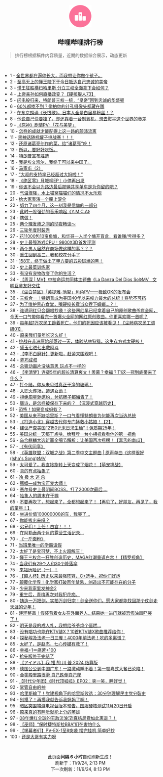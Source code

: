 <div align="center">
    <img src="./assets/icon_rank.png" alt="logo" />
    <h2>哔哩哔哩排行榜</h>
</div>

> 排行榜根据稿件内容质量，近期的数据综合展示，动态更新

<br />

<ul><li><span>1 - <a href=https://www.bilibili.com/BV13iDLYwEiu>全世界都在逼你长大，而我想让你做个孩子。</a></span></li><li><span>2 - <a href=https://www.bilibili.com/BV19PDGYxEqX>至高无上的懂王陛下于今日抵达自己忠诚的美帝</a></span></li><li><span>3 - <a href=https://www.bilibili.com/BV1BBDGYAEcF>懂王狂胜横扫哈里斯&nbsp;分立三权全面拿下会如何？</a></span></li><li><span>4 - <a href=https://www.bilibili.com/BV12nDGYyESt>上帝亲孙如何直播政变？【硬核狠人73】</a></span></li><li><span>5 - <a href=https://www.bilibili.com/BV16zD5YgE5C>闪电般归来，特朗普三权一统，“皇帝”回到忠诚的华盛顿</a></span></li><li><span>6 - <a href=https://www.bilibili.com/BV1nQD3YvEod>60%都找不到？偷拍你的针孔摄像头都藏在哪</a></span></li><li><span>7 - <a href=https://www.bilibili.com/BV18fD5Y4EfQ>在东京朗诵《长恨歌》，日本人全是白居易粉丝！？</a></span></li><li><span>8 - <a href=https://www.bilibili.com/BV1TnD2YCEwu>他说自己快要挂了，却还靠着一台制氧机，想去熨平这个世界的参差</a></span></li><li><span>9 - <a href=https://www.bilibili.com/BV14CDmY2Ei3>《原神》剧情PV-「花与美梦」</a></span></li><li><span>10 - <a href=https://www.bilibili.com/BV13WDTYME5u>怎样的成就才能配得上这一路的颠沛流离</a></span></li><li><span>11 - <a href=https://www.bilibili.com/BV1DADMY6ELT>黑神话随机罐子挑战赛！！！</a></span></li><li><span>12 - <a href=https://www.bilibili.com/BV1vwDZYsEbY>还原诸葛亮创作的菜，给“诸葛亮”吃！</a></span></li><li><span>13 - <a href=https://www.bilibili.com/BV1n7DSYGE41>所以，要好好吃饭。</a></span></li><li><span>14 - <a href=https://www.bilibili.com/BV1waDGYMEHY>特朗普宣布胜选</a></span></li><li><span>15 - <a href=https://www.bilibili.com/BV1rxDgYYE5X>我是埃文凯尔，我终于可以来中国了。</a></span></li><li><span>16 - <a href=https://www.bilibili.com/BV12dDhYYEDC>马家屯（2）</a></span></li><li><span>17 - <a href=https://www.bilibili.com/BV13eDmYXEtZ>“大叔的支持率已经超过大妈啦！”</a></span></li><li><span>18 - <a href=https://www.bilibili.com/BV14zD3YCE1s>《绝区零》月城柳EP丨小停再出发</a></span></li><li><span>19 - <a href=https://www.bilibili.com/BV1ZBDGYAEtM>你该不会以为路边最后那辆共享单车是为你留的吧？</a></span></li><li><span>20 - <a href=https://www.bilibili.com/BV16hDgYFEzg>气温骤降，水上猫窝猫猫们的情况不太乐观</a></span></li><li><span>21 - <a href=https://www.bilibili.com/BV1ofD1YoEWF>给大家表演一个腰上滚伞</a></span></li><li><span>22 - <a href=https://www.bilibili.com/BV1tNDSYnERo>努力了四个月，这一刻我是信仰的一部分</a></span></li><li><span>23 - <a href=https://www.bilibili.com/BV1reD5YCEi3>此时一股强劲的音乐响起《Y.M.C.A》</a></span></li><li><span>24 - <a href=https://www.bilibili.com/BV1fZDVYMEG6>瞎做！</a></span></li><li><span>25 - <a href=https://www.bilibili.com/BV1K1DVY7E4C>两个理发师之间的彻夜畅谈～</a></span></li><li><span>26 - <a href=https://www.bilibili.com/BV1LzDHYWEJa>三轮年度时装秀</a></span></li><li><span>27 - <a href=https://www.bilibili.com/BV1dCDGYfE66>花11000包10亩鱼塘，和华哥一人半个塘开盲盒，看谁赚/亏得多？</a></span></li><li><span>28 - <a href=https://www.bilibili.com/BV1fwDjYVEKo>史上最强游戏CPU！9800X3D首发评测</a></span></li><li><span>29 - <a href=https://www.bilibili.com/BV1wmD3YMErQ>两个男人居然在商场做这样的事？？？</a></span></li><li><span>30 - <a href=https://www.bilibili.com/BV1ZUD8Y7E6P>重生回到高三，我和校花分手了</a></span></li><li><span>31 - <a href=https://www.bilibili.com/BV1PqDTYbEma>158天，终于做出了甲方要的五彩斑斓的黑！</a></span></li><li><span>32 - <a href=https://www.bilibili.com/BV17pDVYAETC>史上最菜训练家</a></span></li><li><span>33 - <a href=https://www.bilibili.com/BV1SVDGYJEzf>有没有宠物改变了你的生活？</a></span></li><li><span>34 - <a href=https://www.bilibili.com/BV1ooDuYpEtm>【周深&nbsp;|&nbsp;MV】中拉命运共同体主题曲《La&nbsp;Danza&nbsp;Del&nbsp;Dios&nbsp;Sol》MV&nbsp;&nbsp;&nbsp;文明互鉴友好交往</a></span></li><li><span>35 - <a href=https://www.bilibili.com/BV1KBD3Y5Etg>《尘白禁区》「芙提雅-驰掣」角色PV——极致OK的发布会</a></span></li><li><span>36 - <a href=https://www.bilibili.com/BV1nfDSY5Evw>三权合一！特朗普成为美国40年以来权力最大的总统！将势不可挡</a></span></li><li><span>37 - <a href=https://www.bilibili.com/BV1hnSdY6E2E>为了维护黑心食堂，嘴硬校长竟当众吞下蟑螂…？！</a></span></li><li><span>38 - <a href=https://www.bilibili.com/BV1jSDNYkEt4>谁说网红只会翻唱抄袭！这些网红早已经拿着自己的原创歌曲杀疯全网，今天一口气带你看完十首爆火全网的网红原创歌曲，你更喜欢哪一首呢？</a></span></li><li><span>39 - <a href=https://www.bilibili.com/BV17jD1Y4EQp>每年超1万农民工跪着死亡，他们的死因应该被看见！【尘肺病农民工调研01】</a></span></li><li><span>40 - <a href=https://www.bilibili.com/BV1KjDhYcE8N>原来我们童年吃这么好！</a></span></li><li><span>41 - <a href=https://www.bilibili.com/BV1ziDWYPEgj>挑战在非洲原始部落过一天，体验丛林狩猎，这生存方式太硬核！</a></span></li><li><span>42 - <a href=https://www.bilibili.com/BV1vCD2YoEWs>黛玉七进七出救阿斗</a></span></li><li><span>43 - <a href=https://www.bilibili.com/BV1gEDUYXENU>【李不白磨针】更新啦，赶紧来围观吧！</a></span></li><li><span>44 - <a href=https://www.bilibili.com/BV1u6DSY4Emo>弄巧成叔</a></span></li><li><span>45 - <a href=https://www.bilibili.com/BV1F6D5Y6EAN>总猜动画片没啥意思&nbsp;玩点不一样的</a></span></li><li><span>46 - <a href=https://www.bilibili.com/BV1EHDSYzEJR>【李清梦】连载5年的超长清算爽文！羡慕？幸福？T1这一冠到底带来了什么？</a></span></li><li><span>47 - <a href=https://www.bilibili.com/BV1E8D9YSE9b>打个赌，你从未见过真正干净的玻璃！</a></span></li><li><span>48 - <a href=https://www.bilibili.com/BV1abD3YnE2B>入职火葬场，遭遇女诡！</a></span></li><li><span>49 - <a href=https://www.bilibili.com/BV1LTDUYcEDs>拒绝周星驰邀约，付航肠子都悔青了！</a></span></li><li><span>50 - <a href=https://www.bilibili.com/BV1SUDhYMEaX>唐诗，是怎样被保存下来的？&nbsp;【沉浸式穿越历史】</a></span></li><li><span>51 - <a href=https://www.bilibili.com/BV154DmYtEpM>恐怖！如果变成蚂蚁？</a></span></li><li><span>52 - <a href=https://www.bilibili.com/BV1NyD3YgE3Q>美国从来不缺哈里斯？一口气看懂特朗普为何能再次当选总统</a></span></li><li><span>53 - <a href=https://www.bilibili.com/BV1WmD3YME3W>《打造小北》穿越古代你专门拯救小姑娘！【2】</a></span></li><li><span>54 - <a href=https://www.bilibili.com/BV1NCDVYUEYW>建议严查美国“2150元末日求生桶”！保质期25年！</a></span></li><li><span>55 - <a href=https://www.bilibili.com/BV1WdDSYjEm4>美国总统一天都干点啥，给拜登一台小相机看看他的第一视角</a></span></li><li><span>56 - <a href=https://www.bilibili.com/BV1RZDuYQEHF>乌合麒麟大选新画全细节解析：让美国再次摇摆！【毒舌的南瓜】</a></span></li><li><span>57 - <a href=https://www.bilibili.com/BV1KBD3Y5ERq>《有伏同享》</a></span></li><li><span>58 - <a href=https://www.bilibili.com/BV1Y4D1YSEgU>《英雄联盟：双城之战》第二季中文主题曲&nbsp;|&nbsp;原声单曲《这样很好(Isha&#39;s&nbsp;Song)》MV</a></span></li><li><span>59 - <a href=https://www.bilibili.com/BV1UED5Y9E8d>太可爱了，我直接旋转上天变成了烟花！【萌宠挑战】</a></span></li><li><span>60 - <a href=https://www.bilibili.com/BV1oiDhYjEMq>真的有点抽象了</a></span></li><li><span>61 - <a href=https://www.bilibili.com/BV1uCDSYsEM2>冷&nbsp;极&nbsp;大&nbsp;逃&nbsp;杀</a></span></li><li><span>62 - <a href=https://www.bilibili.com/BV17jD1Y4EYh>甄嬛—成为宝可梦大师！</a></span></li><li><span>63 - <a href=https://www.bilibili.com/BV1ewDdY2E7m>赛尔号史上最阴间BOSS，打了2000次最后....</a></span></li><li><span>64 - <a href=https://www.bilibili.com/BV1Y9SkY6Exs>抽象人的周末在干嘛</a></span></li><li><span>65 - <a href=https://www.bilibili.com/BV1XZyFYuE6t>不要再吹了，想起来了，全都想起来了！【再见了，好朋友。再见了，我的童年！】</a></span></li><li><span>66 - <a href=https://www.bilibili.com/BV1E7DVYiEEb>坐进价值100000000的车，我哭了…</a></span></li><li><span>67 - <a href=https://www.bilibili.com/BV19iSoYEE9q>你能拔出来吗？</a></span></li><li><span>68 - <a href=https://www.bilibili.com/BV1piDUY3Ea9>弟兄们！上任！白宫！！！</a></span></li><li><span>69 - <a href=https://www.bilibili.com/BV1xbSdYNEfU>在阿勒泰两个月的露营生活记录…</a></span></li><li><span>70 - <a href=https://www.bilibili.com/BV14UDKYwEdy>《一斤面粉》</a></span></li><li><span>71 - <a href=https://www.bilibili.com/BV1zYDgYZE5k>当班里唯一的学霸请假</a></span></li><li><span>72 - <a href=https://www.bilibili.com/BV1cUD3YqEhj>太好了是宝可梦，不上火超解压！</a></span></li><li><span>73 - <a href=https://www.bilibili.com/BV1TiD3Y1Eui>懂王三权合一狂胜创造历史，MAGA红潮重返白宫！【精罗视角】</a></span></li><li><span>74 - <a href=https://www.bilibili.com/BV1q2DUYYEap>当我们有29个人和30个降落伞</a></span></li><li><span>75 - <a href=https://www.bilibili.com/BV1GwDhY6E9k>来福历险记（一）！</a></span></li><li><span>76 - <a href=https://www.bilibili.com/BV1CtDUY1ERs>【超人杯】历史以来最强阵容，C+选手，祝你们好运</a></span></li><li><span>77 - <a href=https://www.bilibili.com/BV1P1D3YzEWZ>颠覆化学界！化学家打破百年禁忌，创造出不可能存在的分子</a></span></li><li><span>78 - <a href=https://www.bilibili.com/BV1voDaYQE94>少来我家里发神金2</a></span></li><li><span>79 - <a href=https://www.bilibili.com/BV1BCDUYvEZz>重生后，青梅再次对我犯花痴。</a></span></li><li><span>80 - <a href=https://www.bilibili.com/BV1JLDwYTEzt>铸造一万把剑，实拍万剑归宗！剑全送你们，愿大家都能找回那个仗剑走天涯的少年！</a></span></li><li><span>81 - <a href=https://www.bilibili.com/BV1eKDZYQEqn>连环整蛊！假装背着女友在外面养人…结果她一进门就被恐怖油画吓哭了！</a></span></li><li><span>82 - <a href=https://www.bilibili.com/BV13TDhYMEuy>明天是我的成人礼，我想给爷爷烧个蛋糕…</a></span></li><li><span>83 - <a href=https://www.bilibili.com/BV1CYD5Y5EKV>没有唱功也能在KTV装X？10首KTV装X歌曲推荐给你！</a></span></li><li><span>84 - <a href=https://www.bilibili.com/BV14NDfYGEBE>探秘埃及法老一日三餐！4000年前法老！吃的多离谱？</a></span></li><li><span>85 - <a href=https://www.bilibili.com/BV1reDUYrEZy>太好了，是赵杰，七心传媒有救了！</a></span></li><li><span>86 - <a href=https://www.bilibili.com/BV1JYDWYKE2d>幸福+1＝痛苦+100</a></span></li><li><span>87 - <a href=https://www.bilibili.com/BV194DVY8ErT>抢先版终于完结了</a></span></li><li><span>88 - <a href=https://www.bilibili.com/BV1Q9DUYZEGX>【アイドル】我&nbsp;推&nbsp;的&nbsp;川&nbsp;普&nbsp;2024&nbsp;结算版</a></span></li><li><span>89 - <a href=https://www.bilibili.com/BV1wBDTYZERP>德国公公到中国广东！一路激动睡不着！第一顿粤式大餐已沦陷！</a></span></li><li><span>90 - <a href=https://www.bilibili.com/BV1y4DUYjERn>金銮殿里路很滑&nbsp;自己跌倒自己爬</a></span></li><li><span>91 - <a href=https://www.bilibili.com/BV1gfDZYjEAs>【时代少年团】《时代顶呱呱》EP02：笑一笑，睡好觉！</a></span></li><li><span>92 - <a href=https://www.bilibili.com/BV1VtDmYoEyP>掌管自由的神</a></span></li><li><span>93 - <a href=https://www.bilibili.com/BV1FRD3YYEPB>哈里斯输了！党建视角下的哈里斯败选：30分钟理解民主党分裂史</a></span></li><li><span>94 - <a href=https://www.bilibili.com/BV1YUD2YWEVT>别摸了！再摸我就告诉我妈妈了啊！</a></span></li><li><span>95 - <a href=https://www.bilibili.com/BV1yuDSYmE7p>暗区突围端游电视台版本预告，国服硬核测试11月20日开启</a></span></li><li><span>96 - <a href=https://www.bilibili.com/BV1VhDLYvES5>原来真的有睡觉就能上分的英雄</a></span></li><li><span>97 - <a href=https://www.bilibili.com/BV1BGSZY9ENm>08年爆红全球的无敌流浪汉!真结局竟如此离谱？！</a></span></li><li><span>98 - <a href=https://www.bilibili.com/BV1cCDTYsEKJ>【巫师】“保时捷特斯拉BBA”们在害怕什么</a></span></li><li><span>99 - <a href=https://www.bilibili.com/BV1d2DZYsEz8>【揭幕者们】PV-EX-1至8突袭&nbsp;摆完挂机&nbsp;简单好抄</a></span></li><li><span>100 - <a href=https://www.bilibili.com/BV1MYD3YmEr2>还是大哥有实力呀</a></span></li></ul>

<br />

<p align=center>此页面<strong>间隔 6 小时</strong>自动刷新生成！<br>刷新于：11/9/24, 2:13 PM<br>下一次刷新：11/9/24, 8:13 PM</p>